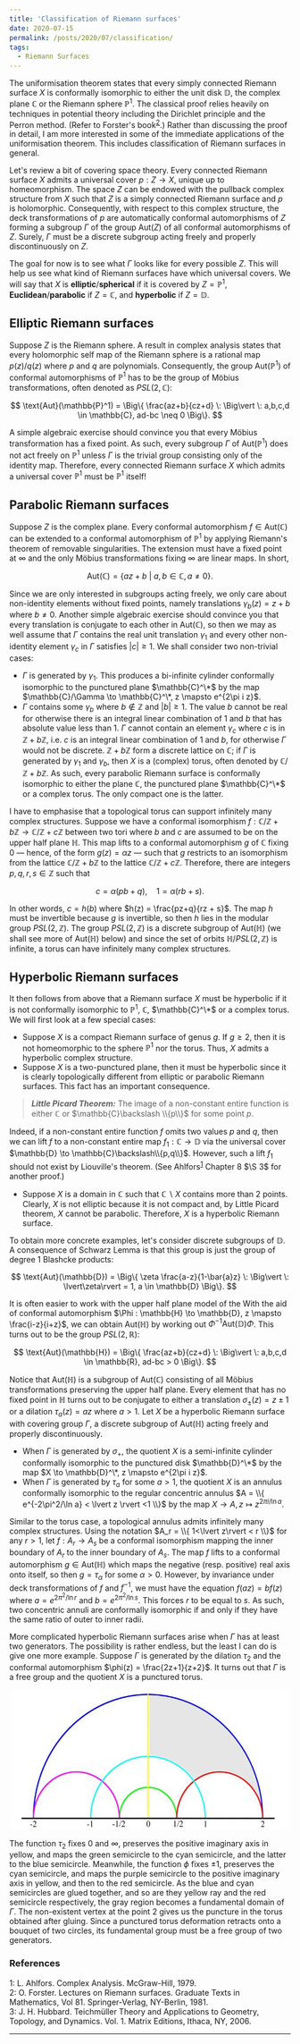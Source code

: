 ```yaml
---
title: 'Classification of Riemann surfaces'
date: 2020-07-15
permalink: /posts/2020/07/classification/
tags:
  - Riemann Surfaces
---
```


The uniformisation theorem states that every simply connected Riemann surface $X$ is conformally isomorphic to either the unit disk $\mathbb{D}$, the complex plane $\mathbb{C}$ or the Riemann sphere $\mathbb{P}^1$. The classical proof relies heavily on techniques in potential theory including the Dirichlet principle and the Perron method. (Refer to Forster's book<sup>[2](#fn2)</sup>.) Rather than discussing the proof in detail, I am more interested in some of the immediate applications of the uniformisation theorem. This includes classification of Riemann surfaces in general.

Let's review a bit of covering space theory. Every connected Riemann surface $X$ admits a universal cover $p : Z \to X$, unique up to homeomorphism. The space $Z$ can be endowed with the pullback complex structure from $X$ such that $Z$ is a simply connected Riemann surface and $p$ is holomorphic. Consequently, with respect to this complex structure, the deck transformations of $p$ are automatically conformal automorphisms of $Z$ forming a subgroup $\Gamma$ of the group $\text{Aut}(Z)$ of all conformal automorphisms of $Z$. Surely, $\Gamma$ must be a discrete subgroup acting freely and properly discontinuously on $Z$.

The goal for now is to see what $\Gamma$ looks like for every possible $Z$. This will help us see what kind of Riemann surfaces have which universal covers. We will say that $X$ is **elliptic**/**spherical** if it is covered by $Z = \mathbb{P}^1$, **Euclidean**/**parabolic** if $Z = \mathbb{C}$, and **hyperbolic** if $Z = \mathbb{D}$.

## Elliptic Riemann surfaces

Suppose $Z$ is the Riemann sphere. A result in complex analysis states that every holomorphic self map of the Riemann sphere is a rational map $p(z)/q(z)$ where $p$ and $q$ are polynomials. Consequently, the group $\text{Aut}(\mathbb{P}^1)$ of conformal automorphisms of $\mathbb{P}^1$ has to be the group of Möbius transformations, often denoted as $PSL(2,\mathbb{C})$:

$$
\text{Aut}(\mathbb{P}^1) = \Big\{ \frac{az+b}{cz+d} \: \Big\vert \: a,b,c,d \in \mathbb{C}, ad-bc \neq 0 \Big\}.
$$

A simple algebraic exercise should convince you that every Möbius transformation has a fixed point. As such, every subgroup $\Gamma$ of $\text{Aut}(\mathbb{P}^1)$ does not act freely on $\mathbb{P}^1$ unless $\Gamma$ is the trivial group consisting only of the identity map. Therefore, every connected Riemann surface $X$ which admits a universal cover $\mathbb{P}^1$ must be $\mathbb{P}^1$ itself!

## Parabolic Riemann surfaces

Suppose $Z$ is the complex plane. Every conformal automorphism $f \in \text{Aut}(\mathbb{C})$ can be extended to a conformal automorphism of $\mathbb{P}^1$ by applying Riemann's theorem of removable singularities. The extension must have a fixed point at $\infty$ and the only Möbius transformations fixing $\infty$ are linear maps. In short,

$$
\text{Aut}(\mathbb{C}) = \{ az+b \: \vert \: a,b \in \mathbb{C}, a \neq 0 \}.
$$

Since we are only interested in subgroups acting freely, we only care about non-identity elements without fixed points, namely translations $\gamma_b(z) = z+b$ where $b\neq 0$. Another simple algebraic exercise should convince you that every translation is conjugate to each other in $\text{Aut}(\mathbb{C})$, so then we may as well assume that $\Gamma$ contains the real unit translation $\gamma_1$ and every other non-identity element $\gamma_c$ in $\Gamma$ satisfies $|c|\geq 1$. We shall consider two non-trivial cases:
* $\Gamma$ is generated by $\gamma_1$. This produces a bi-infinite cylinder conformally isomorphic to the punctured plane $\mathbb{C}^\*$ by the map $\mathbb{C}/\Gamma \to \mathbb{C}^\*, z \mapsto e^{2\pi i z}$.
* $\Gamma$ contains some $\gamma_b$ where $b \not\in \mathbb{Z}$ and $|b|\geq 1$. The value $b$ cannot be real for otherwise there is an integral linear combination of $1$ and $b$ that has absolute value less than $1$. $\Gamma$ cannot contain an element $\gamma_c$ where $c$ is in $\mathbb{Z} + b\mathbb{Z}$, i.e. $c$ is an integral linear combination of $1$ and $b$, for otherwise $\Gamma$ would not be discrete. $\mathbb{Z} + b\mathbb{Z}$ form a discrete lattice on $\mathbb{C}$; if $\Gamma$ is generated by $\gamma_1$ and $\gamma_b$, then $X$ is a (complex) torus, often denoted by $\mathbb{C} / \mathbb{Z} + b\mathbb{Z}$.
As such, every parabolic Riemann surface is conformally isomorphic to either the plane $\mathbb{C}$, the punctured plane $\mathbb{C}^\*$ or a complex torus. The only compact one is the latter.

I have to emphasise that a topological torus can support infinitely many complex structures. Suppose we have a conformal isomorphism $f : \mathbb{C} / \mathbb{Z} + b\mathbb{Z} \to \mathbb{C} / \mathbb{Z} + c\mathbb{Z}$ between two tori where $b$ and $c$ are assumed to be on the upper half plane $\mathbb{H}$. This map lifts to a conformal automorphism $g$ of $\mathbb{C}$ fixing $0$ &mdash; hence, of the form $g(z) = \alpha z$ &mdash; such that $g$ restricts to an isomorphism from the lattice $\mathbb{C} / \mathbb{Z} + b\mathbb{Z}$ to the lattice $\mathbb{C} / \mathbb{Z} + c\mathbb{Z}$. Therefore, there are integers $p,q,r,s \in \mathbb{Z}$ such that

$$
c = \alpha(p b + q), \quad 1 = \alpha(r b + s).
$$

In other words, $c = h(b)$ where $h(z) = \frac{pz+q}{rz + s}$. The map $h$ must be invertible because $g$ is invertible, so then $h$ lies in the modular group $PSL(2,\mathbb{Z})$. The group $PSL(2,\mathbb{Z})$ is a discrete subgroup of $\text{Aut}(\mathbb{H})$ (we shall see more of $\text{Aut}(\mathbb{H})$ below) and since the set of orbits $\mathbb{H} / PSL(2,\mathbb{Z})$ is infinite, a torus can have infinitely many complex structures.

## Hyperbolic Riemann surfaces

It then follows from above that a Riemann surface $X$ must be hyperbolic if it is not conformally isomorphic to $\mathbb{P}^1$, $\mathbb{C}$, $\mathbb{C}^\*$ or a complex torus. We will first look at a few special cases:
* Suppose $X$ is a compact Riemann surface of genus $g$. If $g \geq 2$, then it is not homeomorphic to the sphere $\mathbb{P}^1$ nor the torus. Thus, $X$ admits a hyperbolic complex structure.
* Suppose $X$ is a two-punctured plane, then it must be hyperbolic since it is clearly topologically different from elliptic or parabolic Riemann surfaces. This fact has an important consequence.

> **_Little Picard Theorem:_** The image of a non-constant entire function is either $\mathbb{C}$ or $\mathbb{C}\backslash \\{p\\}$ for some point $p$.

Indeed, if a non-constant entire function $f$ omits two values $p$ and $q$, then we can lift $f$ to a non-constant entire map $f_1 : \mathbb{C} \to \mathbb{D}$ via the universal cover $\mathbb{D} \to \mathbb{C}\backslash\\{p,q\\}$. However, such a lift $f_1$ should not exist by Liouville's theorem. (See Ahlfors<sup>[1](#fn1)</sup> Chapter 8 $\S 3$ for another proof.)

* Suppose $X$ is a domain in $\mathbb{C}$ such that $\mathbb{C} \backslash X$ contains more than 2 points. Clearly, $X$ is not elliptic because it is not compact and, by Little Picard theorem, $X$ cannot be parabolic. Therefore, $X$ is a hyperbolic Riemann surface.

To obtain more concrete examples, let's consider discrete subgroups of $\mathbb{D}$. A consequence of Schwarz Lemma is that this group is just the group of degree 1 Blashcke products:

$$
\text{Aut}(\mathbb{D}) = \Big\{ \zeta \frac{a-z}{1-\bar{a}z} \: \Big\vert \: \lvert\zeta\rvert = 1, a \in \mathbb{D} \Big\}.
$$

It is often easier to work with the upper half plane model of the With the aid of conformal automorphism $\Phi : \mathbb{H} \to \mathbb{D}, z \mapsto \frac{i-z}{i+z}$, we can obtain $\text{Aut}(\mathbb{H})$ by working out $\Phi^{-1} \text{Aut}(\mathbb{D}) \Phi$. This turns out to be the group $PSL(2,\mathbb{R})$:

$$
\text{Aut}(\mathbb{H}) = \Big\{ \frac{az+b}{cz+d} \: \Big\vert \: a,b,c,d \in \mathbb{R}, ad-bc > 0 \Big\}.
$$

Notice that $\text{Aut}(\mathbb{H})$ is a subgroup of $\text{Aut}(\mathbb{C})$ consisting of all Möbius transformations preserving the upper half plane. Every element that has no fixed point in $\mathbb{H}$ turns out to be conjugate to either a translation $\sigma_{\pm}(z) = z \pm 1$ or a dilation $\tau_a(z) = az$ where $a>1$. Let $X$ be a hyperbolic Riemann surface with covering group $\Gamma$, a discrete subgroup of $\text{Aut}(\mathbb{H})$ acting freely and properly discontinuously.
* When $\Gamma$ is generated by $\sigma_{+}$, the quotient $X$ is a semi-infinite cylinder conformally isomorphic to the punctured disk $\mathbb{D}^\*$ by the map $X \to \mathbb{D}^\*, z \mapsto e^{2\pi i z}$.
* When $\Gamma$ is generated by $\tau_a$ for some $a>1$, the quotient $X$ is an annulus conformally isomorphic to the regular concentric annulus $A = \\{ e^{-2\pi^2/\ln a} < \lvert z \rvert <1 \\}$ by the map $X \to A, z \mapsto z^{2\pi i/\ln a}$.

Similar to the torus case, a topological annulus admits infinitely many complex structures. Using the notation $A_r = \\{ 1<\lvert z\rvert < r \\}$ for any $r>1$, let $f: A_r \to A_s$ be a conformal isomorphism mapping the inner boundary of $A_r$ to the inner boundary of $A_s$. The map $f$ lifts to a conformal automorphism $g \in \text{Aut}(\mathbb{H})$ which maps the negative (resp. positive) real axis onto itself, so then $g = \tau_\alpha$ for some $\alpha >0$. However, by invariance under deck transformations of $f$ and $f^{-1}$, we must have the equation $f(az) = bf(z)$ where $a = e^{2\pi^2/\ln r}$ and $b = e^{2\pi^2/\ln s}$. This forces $r$ to be equal to $s$. As such, two concentric annuli are conformally isomorphic if and only if they have the same ratio of outer to inner radii.

More complicated hyperbolic Riemann surfaces arise when $\Gamma$ has at least two generators. The possibility is rather endless, but the least I can do is give one more example. Suppose $\Gamma$ is generated by the dilation $\tau_2$ and the conformal automorphism $\phi(z) = \frac{2z+1}{z+2}$. It turns out that $\Gamma$ is a free group and the quotient $X$ is a punctured torus.

<p align="center">
  <img src="/images/puncturedtorus01.png" width="500" height="250" />
</p>

The function $\tau_2$ fixes $0$ and $\infty$, preserves the positive imaginary axis in yellow, and maps the green semicircle to the cyan semicircle, and the latter to the blue semicircle. Meanwhile, the function $\phi$ fixes $\pm 1$, preserves the cyan semicircle, and maps the purple semicircle to the positive imaginary axis in yellow, and then to the red semicircle. As the blue and cyan semicircles are glued together, and so are they yellow ray and the red semicircle respectively, the gray region becomes a fundamental domain of $\Gamma$. The non-existent vertex at the point $2$ gives us the puncture in the torus obtained after gluing. Since a punctured torus deformation retracts onto a bouquet of two circles, its fundamental group must be a free group of two generators.

### References
<a name="fn1">1</a>: L. Ahlfors. Complex Analysis. McGraw-Hill, 1979.   
<a name="fn2">2</a>: O. Forster. Lectures on Riemann surfaces. Graduate Texts in Mathematics, Vol 81. Springer-Verlag, NY-Berlin, 1981.  
<a name="fn3">3</a>: J. H. Hubbard. Teichmüller Theory and Applications to Geometry, Topology, and Dynamics. Vol. 1. Matrix Editions, Ithaca, NY, 2006.  

------
